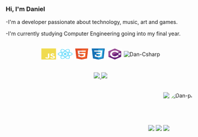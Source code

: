 ### Hi, I'm Daniel
-I'm a developer passionate about technology, music, art and games.

-I'm currently studying Computer Engineering going into my final year.

<div style="display: inline_block" align="center"><br>
  <img align="center" alt="Dan-Js" height="30" width="40" src="https://raw.githubusercontent.com/devicons/devicon/master/icons/javascript/javascript-plain.svg">
  <img align="center" alt="Dan-React" height="30" width="40" src="https://raw.githubusercontent.com/devicons/devicon/master/icons/react/react-original.svg">
  <img align="center" alt="Dan-HTML" height="30" width="40" src="https://raw.githubusercontent.com/devicons/devicon/master/icons/html5/html5-original.svg">
  <img align="center" alt="Dan-CSS" height="30" width="40" src="https://raw.githubusercontent.com/devicons/devicon/master/icons/css3/css3-original.svg">
  <img align="center" alt="Dan-Csharp" height="30" width="40" src="https://raw.githubusercontent.com/devicons/devicon/master/icons/csharp/csharp-original.svg">
  <img align="center" alt="Dan-Csharp" height="30" width="40" src="https://cdn.jsdelivr.net/gh/devicons/devicon/icons/unity/unity-original.svg">
</div>
<br>
<br>
<div align="center" display="inline_block">
  <a href="https://github.com/Dan-nsg">
  <img height="180em" src="https://github-readme-stats.vercel.app/api?username=Dan-nsg&show_icons=true&theme=dark&include_all_commits=true&count_private=true"/>
  <img height="150em" src="https://github-readme-stats.vercel.app/api/top-langs/?username=Dan-nsg&theme=dark"/>
</div>

<br>
<br>
<div> 
  <div style="display: inline_block" align="right">
    <a href="https://github.com/login?return_to=https%3A%2F%2Fgithub.com%2FDan-nsg"><img height="20em" src="https://img.shields.io/github/followers/Dan-nsg.svg?style=social&label=Follow&maxAge=2592000"/></a>
    <img align="right" alt="Dan-pic" height="150" style="border-radius:50px;" src="https://images.fineartamerica.com/images/artworkimages/mediumlarge/3/pee-sherry-rusinack.jpg">
    <br>
    <br>
    <br>
    <br>
    <br>
    <a href = "mailto:dnsgiani@gmail.com"><img src="https://img.shields.io/badge/-Gmail-%23333?style=for-the-badge&logo=gmail&logoColor=white" target="_blank"></a>
    <a href="https://www.linkedin.com/in/daniel-giani-060301176/" target="_blank"><img src="https://img.shields.io/badge/-LinkedIn-%230077B5?style=for-the-badge&logo=linkedin&logoColor=white" target="_blank"></a>
    <a href ="https://open.spotify.com/user/12144622594"><img src="https://img.shields.io/badge/Spotify-1ED760?&style=for-the-badge&logo=spotify&logoColor=white"/></a>
  </div>
</div>
